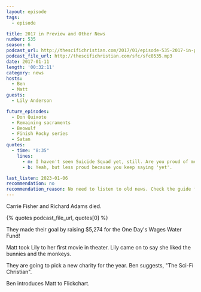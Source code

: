 ```yaml
---
layout: episode
tags:
  - episode

title: 2017 in Preview and Other News
number: 535 
season: 6
podcast_url: http://thescifichristian.com/2017/01/episode-535-2017-in-preview-and-other-news/
podcast_file_url: http://thescifichristian.com/sfc/sfc0535.mp3
date: 2017-01-11
length: '00:32:11'
category: news
hosts:
  - Ben
  - Matt
guests:
  - Lily Anderson

future_episodes:
  - Don Quixote
  - Remaining sacraments
  - Beowulf
  - Finish Rocky series
  - Satan
quotes:
  - time: "8:35"
    lines:
      - m: I haven't seen Suicide Squad yet, still. Are you proud of me?
      - b: Yeah, but less proud because you keep saying 'yet'.

last_listen: 2023-01-06
recommendation: no
recommendation_reason: No need to listen to old news. Check the guide for what's interesting in hindsight.
---
```


Carrie Fisher and Richard Adams died.

{% quotes podcast_file_url, quotes[0] %}

They made their goal by raising $5,274 for the One Day's Wages Water Fund!

Matt took Lily to her first movie in theater. Lily came on to say she liked the bunnies and the monkeys.

They are going to pick a new charity for the year. Ben suggests, "The Sci-Fi Christian".

Ben introduces Matt to Flickchart.